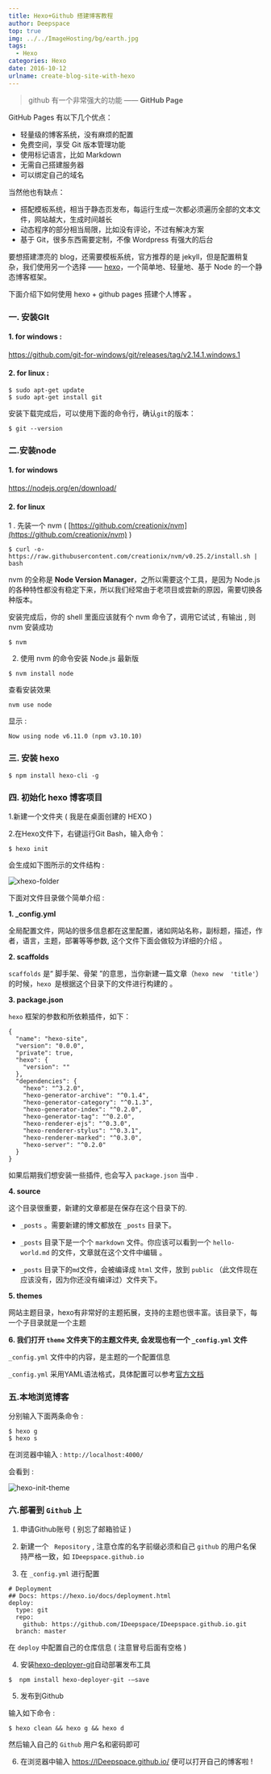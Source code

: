 ```yaml
---
title: Hexo+Github 搭建博客教程
author: Deepspace
top: true
img: ../../ImageHosting/bg/earth.jpg 
tags:
  - Hexo
categories: Hexo
date: 2016-10-12
urlname: create-blog-site-with-hexo
---
```


<!-- ## Hexo+Github 搭建博客教程 -->

>  github 有一个非常强大的功能 —— **GitHub Page**

GitHub Pages 有以下几个优点：

- 轻量级的博客系统，没有麻烦的配置
- 免费空间，享受 Git 版本管理功能
- 使用标记语言，比如 Markdown
- 无需自己搭建服务器
- 可以绑定自己的域名

当然他也有缺点：

- 搭配模板系统，相当于静态页发布，每运行生成一次都必须遍历全部的文本文件，网站越大，生成时间越长
- 动态程序的部分相当局限，比如没有评论，不过有解决方案
- 基于 Git，很多东西需要定制，不像 Wordpress 有强大的后台

要想搭建漂亮的 blog，还需要模板系统，官方推荐的是 jekyll，但是配置稍复杂，我们使用另一个选择 —— [hexo](https://hexo.io/)，一个简单地、轻量地、基于 Node 的一个静态博客框架。

下面介绍下如何使用 hexo + github pages 搭建个人博客 。
<!-- more -->
### 一. 安装GIt

#### 1. for windows :

https://github.com/git-for-windows/git/releases/tag/v2.14.1.windows.1

#### 2. for linux :

```shell
$ sudo apt-get update
$ sudo apt-get install git  
```

安装下载完成后，可以使用下面的命令行，确认`git`的版本：

```shell
$ git --version
```



### 二.安装node

#### 1. for windows

https://nodejs.org/en/download/

#### 2. for linux

1 . 先装一个 nvm (  [https://github.com/creationix/nvm](https://github.com/creationix/nvm) )

```shell
$ curl -o- https://raw.githubusercontent.com/creationix/nvm/v0.25.2/install.sh | bash
```

nvm 的全称是 **Node Version Manager**，之所以需要这个工具，是因为 Node.js 的各种特性都没有稳定下来，所以我们经常由于老项目或尝新的原因，需要切换各种版本。

安装完成后，你的 shell 里面应该就有个 nvm 命令了，调用它试试 , 有输出 ,  则 nvm 安装成功

```shell
$ nvm
```

2. 使用 nvm 的命令安装 Node.js 最新版

```shell
$ nvm install node
```

查看安装效果

```
nvm use node
```

显示 :

```shell
Now using node v6.11.0 (npm v3.10.10)
```



### 三. 安装 hexo

```shell
$ npm install hexo-cli -g
```



### 四. 初始化 hexo 博客项目

1.新建一个文件夹 ( 我是在桌面创建的 HEXO )

2.在Hexo文件下，右键运行Git Bash，输入命令：

```shell
$ hexo init
```

会生成如下图所示的文件结构 :

![xhexo-folder](./../../ImageHosting/Hexo/hexo-folder.png)

下面对文件目录做个简单介绍 :

**1. _config.yml**

全局配置文件，网站的很多信息都在这里配置，诸如网站名称，副标题，描述，作者，语言，主题，部署等等参数, 这个文件下面会做较为详细的介绍 。

**2. scaffolds**

`scaffolds` 是“ 脚手架、骨架 ”的意思，当你新建一篇文章（`hexo new  'title'`）的时候，`hexo `是根据这个目录下的文件进行构建的 。

**3. package.json**

`hexo` 框架的参数和所依赖插件，如下：

```shell
{
  "name": "hexo-site",
  "version": "0.0.0",
  "private": true,
  "hexo": {
    "version": ""
  },
  "dependencies": {
    "hexo": "^3.2.0",
    "hexo-generator-archive": "^0.1.4",
    "hexo-generator-category": "^0.1.3",
    "hexo-generator-index": "^0.2.0",
    "hexo-generator-tag": "^0.2.0",
    "hexo-renderer-ejs": "^0.3.0",
    "hexo-renderer-stylus": "^0.3.1",
    "hexo-renderer-marked": "^0.3.0",
    "hexo-server": "^0.2.0"
  }
}
```

如果后期我们想安装一些插件, 也会写入 `package.json` 当中 .

**4. source**

这个目录很重要，新建的文章都是在保存在这个目录下的.

- `_posts` 。需要新建的博文都放在 `_posts` 目录下。

- `_posts` 目录下是一个个 `markdown` 文件。你应该可以看到一个 `hello-world.md` 的文件，文章就在这个文件中编辑 。

- `_posts` 目录下的`md`文件，会被编译成 `html` 文件，放到 `public` （此文件现在应该没有，因为你还没有编译过）文件夹下。

**5. themes**

网站主题目录，hexo有非常好的主题拓展，支持的主题也很丰富。该目录下，每一个子目录就是一个主题

**6. 我们打开 `theme` 文件夹下的主题文件夹, 会发现也有一个 `_config.yml` 文件**

`_config.yml` 文件中的内容，是主题的一个配置信息

`_config.yml` 采用YAML语法格式，具体配置可以参考[官方文档](https://hexo.io/zh-cn/docs/configuration.html)



### 五.本地浏览博客

分别输入下面两条命令 :

```
$ hexo g
$ hexo s
```

在浏览器中输入 : `http://localhost:4000/`

会看到 :

![hexo-init-theme](./../../ImageHosting/Hexo/hexo-init-theme.png)



### 六.部署到 `Github` 上

1. 申请Github账号 ( 别忘了邮箱验证 )

2. 新建一个 ` Repository`  , 注意仓库的名字前缀必须和自己 `github` 的用户名保持严格一致，如 `IDeepspace.github.io`

3. 在 `_config.yml` 进行配置

```shell
# Deployment
## Docs: https://hexo.io/docs/deployment.html
deploy:
  type: git
  repo:
    github: https://github.com/IDeepspace/IDeepspace.github.io.git
  branch: master
```

在 `deploy` 中配置自己的仓库信息 ( 注意冒号后面有空格 )

4. 安装[hexo-deployer-git](https://github.com/hexojs/hexo-deployer-git)自动部署发布工具

```shell
$  npm install hexo-deployer-git -–save
```

5. 发布到Github

输入如下命令 :

```
$ hexo clean && hexo g && hexo d
```

然后输入自己的 `Github` 用户名和密码即可

6. 在浏览器中输入  https://IDeepspace.github.io/ 便可以打开自己的博客啦 !